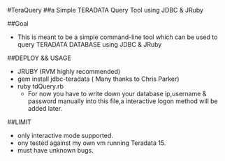 #TeraQuery
##a Simple TERADATA Query Tool using JDBC & JRuby

##Goal
* This is meant to be a simple command-line tool which can be used to query TERADATA DATABASE using JDBC & JRuby

##DEPLOY && USAGE
* JRUBY (RVM highly recommended)
* gem install jdbc-teradata ( Many thanks to Chris Parker)
* ruby tdQuery.rb
  * For now you have to write down your database ip,username & password manually into this file,a interactive logon method will be added later.

##LIMIT
* only interactive mode supported.
* ony tested against my own vm running Teradata 15.
* must have unknown bugs.

